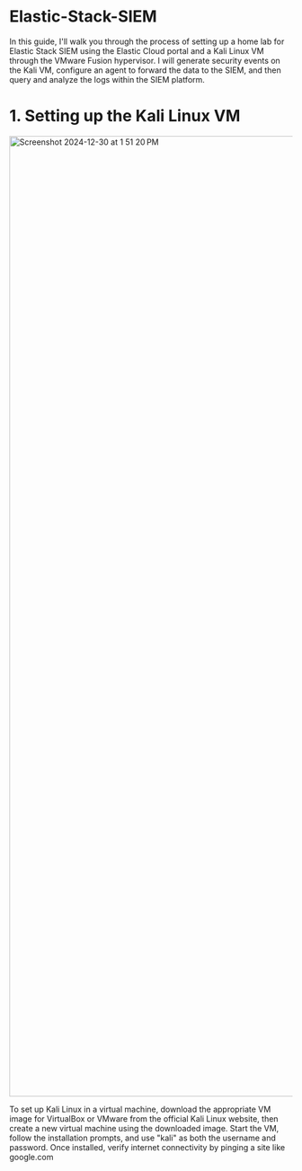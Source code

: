 # Elastic-Stack-SIEM

In this guide, I'll walk you through the process of setting up a home lab for Elastic Stack SIEM using the Elastic Cloud portal and a Kali Linux VM through the VMware Fusion hypervisor. I will generate security events on the Kali VM, configure an agent to forward the data to the SIEM, and then query and analyze the logs within the SIEM platform.


# 1. Setting up the Kali Linux VM
<img width="1710" alt="Screenshot 2024-12-30 at 1 51 20 PM" src="https://github.com/user-attachments/assets/61e79e0e-33e9-4397-8351-621c5336dfd4" />

To set up Kali Linux in a virtual machine, download the appropriate VM image for VirtualBox or VMware from the official Kali Linux website, then create a new virtual machine using the downloaded image. Start the VM, follow the installation prompts, and use "kali" as both the username and password. Once installed, verify internet connectivity by pinging a site like google.com
